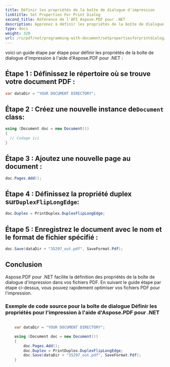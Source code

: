 ```yaml
---
title: Définir les propriétés de la boîte de dialogue d'impression
linktitle: Set Properties For Print Dialog
second_title: Référence de l'API Aspose.PDF pour .NET
description: Apprenez à définir les propriétés de la boîte de dialogue d'impression dans Aspose.PDF pour .NET à l'aide du guide étape par étape.
type: docs
weight: 320
url: /ru/pdf/net/programming-with-document/setpropertiesforprintdialog/
---
```

voici un guide étape par étape pour définir les propriétés de la boîte de dialogue d'impression à l'aide d'Aspose.PDF pour .NET :


## Étape 1 : Définissez le répertoire où se trouve votre document PDF :

```csharp
var dataDir = "YOUR DOCUMENT DIRECTORY";
```
   
##  Étape 2 : Créez une nouvelle instance de`Document` class:

```csharp
using (Document doc = new Document())
{
  // Codage ici
}
```
   
## Étape 3 : Ajoutez une nouvelle page au document :

```csharp
doc.Pages.Add();
```
   
##  Étape 4 : Définissez la propriété duplex sur`DuplexFlipLongEdge`:

```csharp
doc.Duplex = PrintDuplex.DuplexFlipLongEdge;
```
   
## Étape 5 : Enregistrez le document avec le nom et le format de fichier spécifié :

```csharp
doc.Save(dataDir + "35297_out.pdf", SaveFormat.Pdf);
```

## Conclusion

Aspose.PDF pour .NET facilite la définition des propriétés de la boîte de dialogue d'impression dans vos fichiers PDF. En suivant le guide étape par étape ci-dessus, vous pouvez rapidement optimiser vos fichiers PDF pour l'impression.

### Exemple de code source pour la boîte de dialogue Définir les propriétés pour l'impression à l'aide d'Aspose.PDF pour .NET

```csharp

	var dataDir = "YOUR DOCUMENT DIRECTORY";

	using (Document doc = new Document())
	{
		doc.Pages.Add();
		doc.Duplex = PrintDuplex.DuplexFlipLongEdge;
		doc.Save(dataDir + "35297_out.pdf", SaveFormat.Pdf);
	}

```
